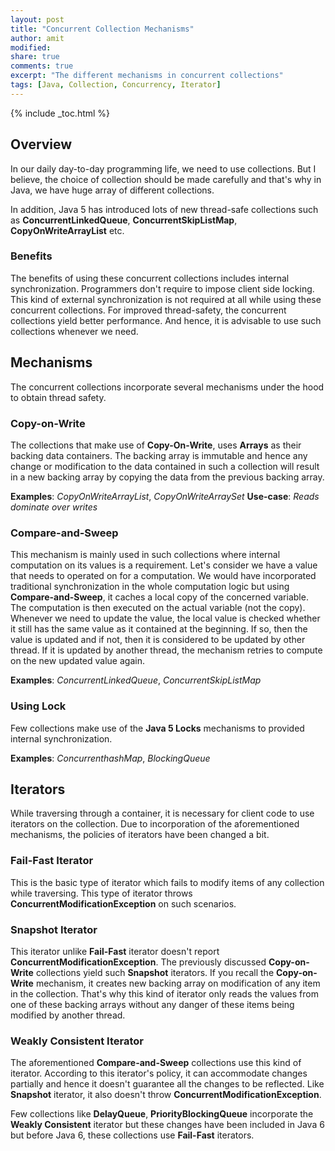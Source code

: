 ```yaml
---
layout: post
title: "Concurrent Collection Mechanisms"
author: amit
modified:
share: true
comments: true
excerpt: "The different mechanisms in concurrent collections"
tags: [Java, Collection, Concurrency, Iterator]
---
```


{% include _toc.html %}

## Overview

In our daily day-to-day programming life, we need to use collections. But I believe, the choice of collection should be made carefully and that's why in Java, we have huge array of different collections.

In addition, Java 5 has introduced lots of new thread-safe collections such as **ConcurrentLinkedQueue**, **ConcurrentSkipListMap**, **CopyOnWriteArrayList** etc.

### Benefits

The benefits of using these concurrent collections includes internal synchronization. Programmers don't require to impose client side locking. This kind of external synchronization is not required at all while using these concurrent collections. For improved thread-safety, the concurrent collections yield better performance. And hence, it is advisable to use such collections whenever we need.

## Mechanisms

The concurrent collections incorporate several mechanisms under the hood to obtain thread safety.

### Copy-on-Write

The collections that make use of **Copy-On-Write**, uses **Arrays** as their backing data containers. The backing array is immutable and hence any change or modification to the data contained in such a collection will result in a new backing array by copying the data from the previous backing array.

**Examples**: *CopyOnWriteArrayList*, *CopyOnWriteArraySet*
**Use-case**: *Reads dominate over writes*

### Compare-and-Sweep

This mechanism is mainly used in such collections where internal computation on its values is a requirement. Let's consider we have a value that needs to operated on for a computation. We would have incorporated traditional synchronization in the whole computation logic but using **Compare-and-Sweep**, it caches a local copy of the concerned variable. The computation is then executed on the actual variable (not the copy). Whenever we need to update the value, the local value is checked whether it still has the same value as it contained at the beginning. If so, then the value is updated and if not, then it is considered to be updated by other thread. If it is updated by another thread, the mechanism retries to compute on the new updated value again.

**Examples**: *ConcurrentLinkedQueue*, *ConcurrentSkipListMap*

### Using Lock

Few collections make use of the **Java 5 Locks** mechanisms to provided internal synchronization.

**Examples**: *ConcurrenthashMap*, *BlockingQueue*

## Iterators

While traversing through a container, it is necessary for client code to use iterators on the collection. Due to incorporation of the aforementioned mechanisms, the policies of iterators have been changed a bit.

### Fail-Fast Iterator

This is the basic type of iterator which fails to modify items of any collection while traversing. This type of iterator throws **ConcurrentModificationException** on such scenarios.

### Snapshot Iterator

This iterator unlike **Fail-Fast** iterator doesn't report **ConcurrentModificationException**. The previously discussed **Copy-on-Write** collections yield such **Snapshot** iterators. If you recall the **Copy-on-Write** mechanism, it creates new backing array on modification of any item in the collection. That's why this kind of iterator only reads the values from one of these backing arrays without any danger of these items being modified by another thread.

### Weakly Consistent Iterator

The aforementioned **Compare-and-Sweep** collections use this kind of iterator. According to this iterator's policy, it can accommodate changes partially and hence it doesn't guarantee all the changes to be reflected. Like **Snapshot** iterator, it also doesn't throw **ConcurrentModificationException**.

Few collections like **DelayQueue**, **PriorityBlockingQueue** incorporate the **Weakly Consistent** iterator but these changes have been included in Java 6 but before Java 6, these collections use **Fail-Fast** iterators.
